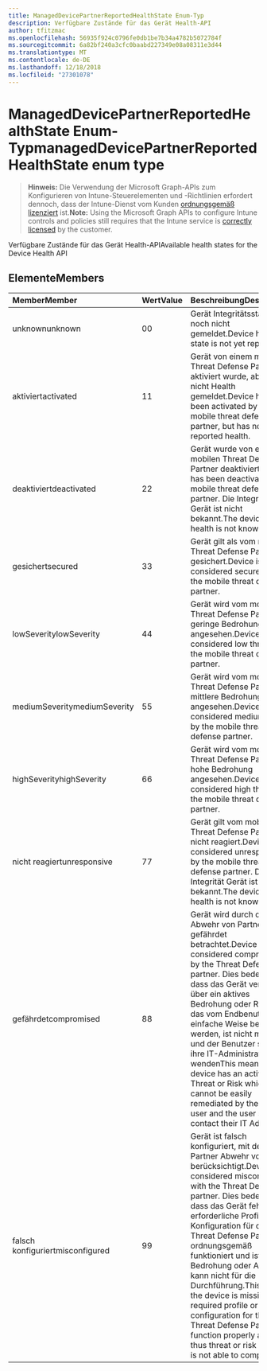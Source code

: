 ```yaml
---
title: ManagedDevicePartnerReportedHealthState Enum-Typ
description: Verfügbare Zustände für das Gerät Health-API
author: tfitzmac
ms.openlocfilehash: 56935f924c0796fe0db1be7b34a4782b5072784f
ms.sourcegitcommit: 6a82bf240a3cfc0baabd227349e08a08311e3d44
ms.translationtype: MT
ms.contentlocale: de-DE
ms.lasthandoff: 12/18/2018
ms.locfileid: "27301078"
---
```

# <a name="manageddevicepartnerreportedhealthstate-enum-type"></a><span data-ttu-id="078a2-103">ManagedDevicePartnerReportedHealthState Enum-Typ</span><span class="sxs-lookup"><span data-stu-id="078a2-103">managedDevicePartnerReportedHealthState enum type</span></span>

> <span data-ttu-id="078a2-104">**Hinweis:** Die Verwendung der Microsoft Graph-APIs zum Konfigurieren von Intune-Steuerelementen und -Richtlinien erfordert dennoch, dass der Intune-Dienst vom Kunden [ordnungsgemäß lizenziert](https://go.microsoft.com/fwlink/?linkid=839381) ist.</span><span class="sxs-lookup"><span data-stu-id="078a2-104">**Note:** Using the Microsoft Graph APIs to configure Intune controls and policies still requires that the Intune service is [correctly licensed](https://go.microsoft.com/fwlink/?linkid=839381) by the customer.</span></span>

<span data-ttu-id="078a2-105">Verfügbare Zustände für das Gerät Health-API</span><span class="sxs-lookup"><span data-stu-id="078a2-105">Available health states for the Device Health API</span></span>
## <a name="members"></a><span data-ttu-id="078a2-106">Elemente</span><span class="sxs-lookup"><span data-stu-id="078a2-106">Members</span></span>
|<span data-ttu-id="078a2-107">Member</span><span class="sxs-lookup"><span data-stu-id="078a2-107">Member</span></span>|<span data-ttu-id="078a2-108">Wert</span><span class="sxs-lookup"><span data-stu-id="078a2-108">Value</span></span>|<span data-ttu-id="078a2-109">Beschreibung</span><span class="sxs-lookup"><span data-stu-id="078a2-109">Description</span></span>|
|:---|:---|:---|
|<span data-ttu-id="078a2-110">unknown</span><span class="sxs-lookup"><span data-stu-id="078a2-110">unknown</span></span>|<span data-ttu-id="078a2-111">0</span><span class="sxs-lookup"><span data-stu-id="078a2-111">0</span></span>|<span data-ttu-id="078a2-112">Gerät Integritätsstatus ist noch nicht gemeldet.</span><span class="sxs-lookup"><span data-stu-id="078a2-112">Device health state is not yet reported</span></span>|
|<span data-ttu-id="078a2-113">aktiviert</span><span class="sxs-lookup"><span data-stu-id="078a2-113">activated</span></span>|<span data-ttu-id="078a2-114">1</span><span class="sxs-lookup"><span data-stu-id="078a2-114">1</span></span>|<span data-ttu-id="078a2-115">Gerät von einem mobilen Threat Defense Partner aktiviert wurde, aber noch nicht Health gemeldet.</span><span class="sxs-lookup"><span data-stu-id="078a2-115">Device has been activated by a mobile threat defense partner, but has not yet reported health.</span></span>|
|<span data-ttu-id="078a2-116">deaktiviert</span><span class="sxs-lookup"><span data-stu-id="078a2-116">deactivated</span></span>|<span data-ttu-id="078a2-117">2</span><span class="sxs-lookup"><span data-stu-id="078a2-117">2</span></span>|<span data-ttu-id="078a2-118">Gerät wurde von einem mobilen Threat Defense Partner deaktiviert.</span><span class="sxs-lookup"><span data-stu-id="078a2-118">Device has been deactivated by a mobile threat defense partner.</span></span> <span data-ttu-id="078a2-119">Die Integrität Gerät ist nicht bekannt.</span><span class="sxs-lookup"><span data-stu-id="078a2-119">The device health is not known.</span></span>|
|<span data-ttu-id="078a2-120">gesichert</span><span class="sxs-lookup"><span data-stu-id="078a2-120">secured</span></span>|<span data-ttu-id="078a2-121">3</span><span class="sxs-lookup"><span data-stu-id="078a2-121">3</span></span>|<span data-ttu-id="078a2-122">Gerät gilt als vom mobilen Threat Defense Partner gesichert.</span><span class="sxs-lookup"><span data-stu-id="078a2-122">Device is considered secured by the mobile threat defense partner.</span></span>|
|<span data-ttu-id="078a2-123">lowSeverity</span><span class="sxs-lookup"><span data-stu-id="078a2-123">lowSeverity</span></span>|<span data-ttu-id="078a2-124">4</span><span class="sxs-lookup"><span data-stu-id="078a2-124">4</span></span>|<span data-ttu-id="078a2-125">Gerät wird vom mobilen Threat Defense Partner geringe Bedrohung angesehen.</span><span class="sxs-lookup"><span data-stu-id="078a2-125">Device is considered low threat by the mobile threat defense partner.</span></span>|
|<span data-ttu-id="078a2-126">mediumSeverity</span><span class="sxs-lookup"><span data-stu-id="078a2-126">mediumSeverity</span></span>|<span data-ttu-id="078a2-127">5</span><span class="sxs-lookup"><span data-stu-id="078a2-127">5</span></span>|<span data-ttu-id="078a2-128">Gerät wird vom mobilen Threat Defense Partner mittlere Bedrohung angesehen.</span><span class="sxs-lookup"><span data-stu-id="078a2-128">Device is considered medium threat by the mobile threat defense partner.</span></span>|
|<span data-ttu-id="078a2-129">highSeverity</span><span class="sxs-lookup"><span data-stu-id="078a2-129">highSeverity</span></span>|<span data-ttu-id="078a2-130">6</span><span class="sxs-lookup"><span data-stu-id="078a2-130">6</span></span>|<span data-ttu-id="078a2-131">Gerät wird vom mobilen Threat Defense Partner hohe Bedrohung angesehen.</span><span class="sxs-lookup"><span data-stu-id="078a2-131">Device is considered high threat by the mobile threat defense partner.</span></span>|
|<span data-ttu-id="078a2-132">nicht reagiert</span><span class="sxs-lookup"><span data-stu-id="078a2-132">unresponsive</span></span>|<span data-ttu-id="078a2-133">7</span><span class="sxs-lookup"><span data-stu-id="078a2-133">7</span></span>|<span data-ttu-id="078a2-134">Gerät gilt vom mobilen Threat Defense Partner nicht reagiert.</span><span class="sxs-lookup"><span data-stu-id="078a2-134">Device is considered unresponsive by the mobile threat defense partner.</span></span> <span data-ttu-id="078a2-135">Die Integrität Gerät ist nicht bekannt.</span><span class="sxs-lookup"><span data-stu-id="078a2-135">The device health is not known.</span></span>|
|<span data-ttu-id="078a2-136">gefährdet</span><span class="sxs-lookup"><span data-stu-id="078a2-136">compromised</span></span>|<span data-ttu-id="078a2-137">8</span><span class="sxs-lookup"><span data-stu-id="078a2-137">8</span></span>|<span data-ttu-id="078a2-138">Gerät wird durch die Abwehr von Partner gefährdet betrachtet.</span><span class="sxs-lookup"><span data-stu-id="078a2-138">Device is considered compromised by the Threat Defense partner.</span></span> <span data-ttu-id="078a2-139">Dies bedeutet, dass das Gerät verfügt über ein aktives Bedrohung oder Risiko, das vom Endbenutzer auf einfache Weise behoben werden, ist nicht möglich, und der Benutzer sollte ihre IT-Administrator wenden</span><span class="sxs-lookup"><span data-stu-id="078a2-139">This means the device has an active Threat or Risk which cannot be easily remediated by the end user and the user should contact their IT Admin.</span></span>|
|<span data-ttu-id="078a2-140">falsch konfiguriert</span><span class="sxs-lookup"><span data-stu-id="078a2-140">misconfigured</span></span>|<span data-ttu-id="078a2-141">9</span><span class="sxs-lookup"><span data-stu-id="078a2-141">9</span></span>|<span data-ttu-id="078a2-142">Gerät ist falsch konfiguriert, mit dem Partner Abwehr von berücksichtigt.</span><span class="sxs-lookup"><span data-stu-id="078a2-142">Device is considered misconfigured with the Threat Defense partner.</span></span> <span data-ttu-id="078a2-143">Dies bedeutet, dass das Gerät fehlt eine erforderliche Profil oder Konfiguration für den Threat Defense Partner ordnungsgemäß funktioniert und ist somit Bedrohung oder Analyse kann nicht für die Durchführung.</span><span class="sxs-lookup"><span data-stu-id="078a2-143">This means the device is missing a required profile or configuration for the Threat Defense Partner to function properly and is thus threat or risk analysis is not able to complete.</span></span>|



